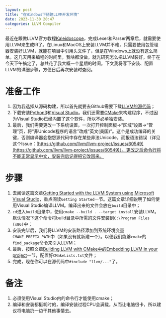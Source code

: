 ```yaml
---
layout: post
title: "在Windows下搭建LLVM开发环境"
date: 2023-11-30 20:47
categories: LLVM Compiler
---
```


最近在跟做LLVM官方教程[Kaleidoscope](https://llvm.org/docs/tutorial/)，完成Lexer和Parser两章后，就需要使用LLVM来生成IR了。在Linux和MacOS上安装LLVM并不难，只需要使用包管理器安装好LLVM，就能在项目中引用头文件了，但是在Windows上就没有这么简单。这几天用来编程的时间里，我啥都没做，就光研究怎么把LLVM装好，终于在今天下午搞定了，总共花了我大概一个星期的时间。下文我将写下安装、配置LLVM的详细步骤，方便日后再次安装时查阅。

# 准备工作

1. 因为我选择从源码构建，所以首先就要去Github需要下载[LLVM的源代码](https://github.com/llvm/llvm-project)；
2. 下载安装[Python3](https://www.python.org/downloads/)和[Visual Studio](https://visualstudio.microsoft.com/)。我们还需要[CMake](https://cmake.org/)来构建程序，不过因为Visual Studio已经内置了这个软件，所以不必单独安装。
3. 最后，我们需要更改一下系统设置，一次打开控制面板→”区域“设置→“管理”页，将“非Unicode程序的语言”改成“英文(美国)”。这个是成功编译的关键，否则编译器会抱怨源代码中存在某些非法Unicode，而报语法错误（详见这个Issue：[https://github.com/llvm/llvm-project/issues/60549](https://github.com/llvm/llvm-project/issues/60549)）。更改之后命令行将不能正常显示中文，安装完后记得把它改回来。

# 步骤

1. 去阅读这篇文章[Getting Started with the LLVM System using Microsoft Visual Studio](https://llvm.org/docs/GettingStartedVS.html)，重点阅读`Getting Started`一节。这篇文章详细说明了如何使用Visual Studio编译LLVM。编译出来的文件会放在`build`目录中；
2. `cd`进入`build`目录中，使用`cmake --build . --target install`安装LLVM。默认情况下这个命令将build目录中所需的文件安装到`C:\Program Files (x86)`中；
3. 安装完毕后，我们将LLVM的安装路径添加到系统环境变量`CMAKE_PREFIX_PATH`中（如果没有就新建一个）。以便我们能够`cmake`的`find_package`命令来引入LLVM；
4. 最后，按照文章[Building LLVM with CMake中的Embedding LLVM in your project](https://llvm.org/docs/CMake.html#embedding-llvm-in-your-project)一节，配置好`CMakeLists.txt`文件；
5. 完成，现在你可以在源代码中`#include "llvm/..."`了。

# 备注

1. 必须使用Visual Studio内的命令行才能使用cmake；
2. 编译和安装都挺耗时的，编译安装过程CPU会满载，从而让电脑很卡，所以建议将电脑扔一边干其他事情去。